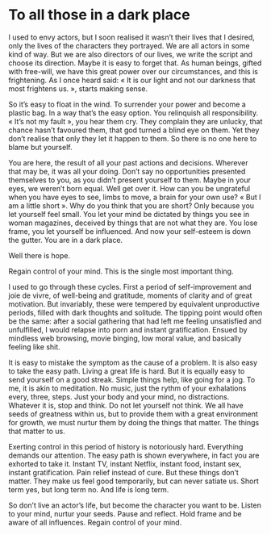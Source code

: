 # To all those in a dark place

I used to envy actors, but I soon realised it wasn’t their lives that I desired, only the lives of the characters they portrayed. We are all actors in some kind of way. But we are also directors of our lives, we write the script and choose its direction. Maybe it is easy to forget that. 
As human beings, gifted with free-will, we have this great power over our circumstances, and this is frightening. As I once heard said: « It is our light and not our darkness that most frightens us. », starts making sense.

So it’s easy to float in the wind. To surrender your power and become a plastic bag. In a way that’s the easy option. You relinquish all responsibility. « It’s not my fault », you hear them cry. They complain they are unlucky, that chance hasn’t favoured them, that god turned a blind eye on them. Yet they don’t realise that only they let it happen to them. So there is no one here to blame but yourself.

You are here, the result of all your past actions and decisions. Wherever that may be, it was all your doing. Don’t say no opportunities presented themselves to you, as you didn’t present yourself to them. Maybe in your eyes, we weren’t born equal. Well get over it. How can you be ungrateful when you have eyes to see, limbs to move, a brain for your own use? « But I am a little short ». Why do you think that you are short? Only because you let yourself feel small. You let your mind be dictated by things you see in woman magazines, deceived by things that are not what they are. You lose frame, you let yourself be influenced. And now your self-esteem is down the gutter. You are in a dark place.

Well there is hope.

Regain control of your mind. This is the single most important thing.

I used to go through these cycles. First a period of self-improvement and joie de vivre, of well-being and gratitude, moments of clarity and of great motivation. But invariably, these were tempered by equivalent unproductive periods, filled with dark thoughts and solitude. The tipping point would often be the same: after a social gathering that had left me feeling unsatisfied and unfulfilled, I would relapse into porn and instant gratification. Ensued by mindless web browsing, movie binging, low moral value, and basically feeling like shit.

It is easy to mistake the symptom as the cause of a problem.  It is also easy to take the easy path. Living a great life is hard. But it is equally easy to send yourself on a good streak. Simple things help, like going for a jog. To me, it is akin to meditation. No music, just the rythm of your exhalations every, three, steps. Just your body and your mind, no distractions. Whatever it is, stop and think. Do not let yourself not think. We all have seeds of greatness within us, but to provide them with a great environment for growth, we must nurtur them by doing the things that matter. The things that matter to us.

Exerting control in this period of history is notoriously hard. Everything demands our attention. The easy path is shown everywhere, in fact you are exhorted to take it. Instant TV, instant Netflix, instant food, instant sex, instant gratification. Pain relief instead of cure. But these things don’t matter. They make us feel good temporarily, but can never satiate us. Short term yes, but long term no. And life is long term.

So don’t live an actor’s life, but become the character you want to be. Listen to your mind, nurtur your seeds. Pause and reflect. Hold frame and be aware of all influences. Regain control of your mind.